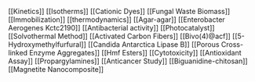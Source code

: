[[Kinetics]]
[[Isotherms]]
[[Cationic Dyes]]
[[Fungal Waste Biomass]]
[[Immobilization]]
[[thermodynamics]]
[[Agar-agar]]
[[Enterobacter Aerogenes Kctc2190]]
[[Antibacterial activity]]
[[Photocatalyst]]
[[Solvothermal Method]]
[[Activated Carbon Fibers]]
[[Bivo(4)@acf]]
[[5-Hydroxymethylfurfural]]
[[Candida Antarctica Lipase B]]
[[Porous Cross-linked Enzyme Aggregates]]
[[Hmf Esters]]
[[Cytotoxicity]]
[[Antioxidant Assay]]
[[Propargylamines]]
[[Anticancer Study]]
[[Biguanidine-chitosan]]
[[Magnetite Nanocomposite]]
